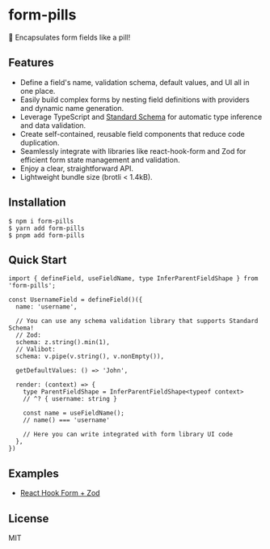 # form-pills

💊 Encapsulates form fields like a pill!

## Features

- Define a field's name, validation schema, default values, and UI all in one place.
- Easily build complex forms by nesting field definitions with providers and dynamic name generation.
- Leverage TypeScript and [Standard Schema](https://github.com/standard-schema/standard-schema) for automatic type inference and data validation.
- Create self-contained, reusable field components that reduce code duplication.
- Seamlessly integrate with libraries like react-hook-form and Zod for efficient form state management and validation.
- Enjoy a clear, straightforward API.
- Lightweight bundle size (brotli < 1.4kB).

## Installation

```
$ npm i form-pills
$ yarn add form-pills
$ pnpm add form-pills
```

## Quick Start

```tsx
import { defineField, useFieldName, type InferParentFieldShape } from 'form-pills';

const UsernameField = defineField()({
  name: 'username',

  // You can use any schema validation library that supports Standard Schema!
  // Zod:
  schema: z.string().min(1),
  // Valibot:
  schema: v.pipe(v.string(), v.nonEmpty()),

  getDefaultValues: () => 'John',

  render: (context) => {
    type ParentFieldShape = InferParentFieldShape<typeof context>
    // ^? { username: string }

    const name = useFieldName();
    // name() === 'username'

    // Here you can write integrated with form library UI code
  },
})
```

## Examples

- [React Hook Form + Zod](./examples/react-hook-form-zod/)

## License

MIT
